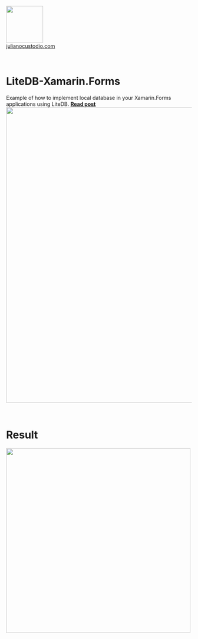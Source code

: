 




  <a href="http://julianocustodio.com" target="_blank"><image width="100px" src="https://julianocustodiosite.files.wordpress.com/2017/02/cropped-logojuliano.png?w=300&h=300&crop=1"/></a>
 <br/><a href="http://julianocustodio.com">julianocustodio.com</a>

 
<br/>

# LiteDB-Xamarin.Forms
Example of how to implement local database in your Xamarin.Forms applications using LiteDB.
<a href="https://julianocustodio.com/litedb" target="_blank"><b> Read post</b></a></br> 
<a href="https://julianocustodio.com/litedb">
<image width="800px" src="https://julianocustodiosite.files.wordpress.com/2018/08/walllitedb.png?w=1462"/></a>

<br/>


# Result
<p>
  <image height="500px"src="https://julianocustodiosite.files.wordpress.com/2018/08/ezgif-com-video-to-gif-3.gif?w=400&h=633"/><br>  
</p>

